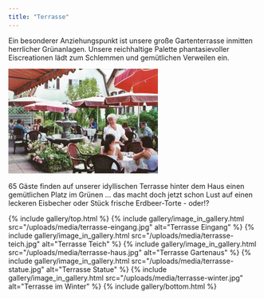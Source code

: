 ```yaml
---
title: "Terrasse"
---
```


Ein besonderer Anziehungspunkt ist unsere große Gartenterrasse inmitten herrlicher Grünanlagen. Unsere reichhaltige Palette phantasievoller Eiscreationen lädt zum Schlemmen und gemütlichen Verweilen ein.

![Terrasse Tische](/uploads/media/terrasse-tische.jpg)

65 Gäste finden auf unserer idyllischen Terrasse hinter dem Haus einen gemütlichen Platz im Grünen ... das macht doch jetzt schon Lust auf einen leckeren Eisbecher oder Stück frische Erdbeer-Torte - oder!?

{% include gallery/top.html %}
{% include gallery/image_in_gallery.html                                     src="/uploads/media/terrasse-eingang.jpg"
    alt="Terrasse Eingang"
%}
{% include gallery/image_in_gallery.html                                     src="/uploads/media/terrasse-teich.jpg"
    alt="Terrasse Teich"
%}
{% include gallery/image_in_gallery.html                                     src="/uploads/media/terrasse-haus.jpg"
    alt="Terrasse Gartenaus"
%}
{% include gallery/image_in_gallery.html                                     src="/uploads/media/terrasse-statue.jpg"
    alt="Terrasse Statue"
%}
{% include gallery/image_in_gallery.html                                     src="/uploads/media/terrasse-winter.jpg"
    alt="Terrasse im Winter"
%}
{% include gallery/bottom.html %}
